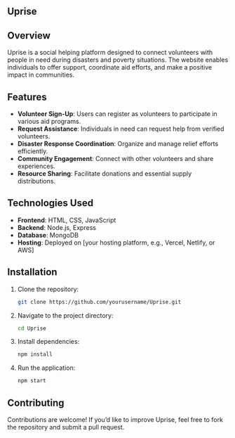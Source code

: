 ## Uprise

## Overview

Uprise is a social helping platform designed to connect volunteers with people in need during disasters and poverty situations. The website enables individuals to offer support, coordinate aid efforts, and make a positive impact in communities.

## Features

- **Volunteer Sign-Up**: Users can register as volunteers to participate in various aid programs.
- **Request Assistance**: Individuals in need can request help from verified volunteers.
- **Disaster Response Coordination**: Organize and manage relief efforts efficiently.
- **Community Engagement**: Connect with other volunteers and share experiences.
- **Resource Sharing**: Facilitate donations and essential supply distributions.

## Technologies Used

- **Frontend**: HTML, CSS, JavaScript
- **Backend**: Node.js, Express
- **Database**: MongoDB
- **Hosting**: Deployed on [your hosting platform, e.g., Vercel, Netlify, or AWS]

## Installation

1. Clone the repository:
   ```sh
   git clone https://github.com/yourusername/Uprise.git
   ```
2. Navigate to the project directory:
   ```sh
   cd Uprise
   ```
3. Install dependencies:
   ```sh
   npm install
   ```
4. Run the application:
   ```sh
   npm start
   ```

## Contributing

Contributions are welcome! If you’d like to improve Uprise, feel free to fork the repository and submit a pull request.

